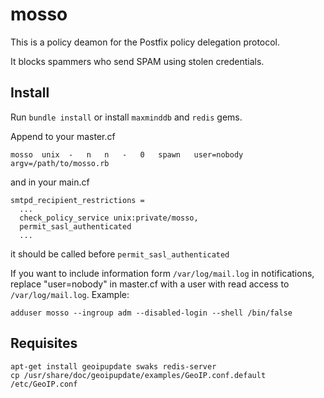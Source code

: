 mosso
=====

This is a policy deamon for the Postfix policy delegation protocol.

It blocks spammers who send SPAM using stolen credentials.
                                                                             
Install
-------

Run `bundle install` or install `maxminddb` and `redis` gems.

Append to your master.cf

```
mosso  unix  -   n   n   -   0   spawn   user=nobody argv=/path/to/mosso.rb
```

and in your main.cf

```
smtpd_recipient_restrictions =
  ...
  check_policy_service unix:private/mosso,
  permit_sasl_authenticated
  ...
```

it should be called before `permit_sasl_authenticated`

If you want to include information form `/var/log/mail.log` in notifications,
replace "user=nobody" in master.cf with a user with read access
to `/var/log/mail.log`. Example:

```
adduser mosso --ingroup adm --disabled-login --shell /bin/false
```

Requisites
----------

```
apt-get install geoipupdate swaks redis-server
cp /usr/share/doc/geoipupdate/examples/GeoIP.conf.default /etc/GeoIP.conf
```
